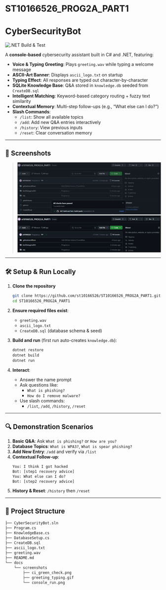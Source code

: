 # ST10166526_PROG2A_PART1
# CyberSecurityBot

![.NET Build & Test](https://github.com/st10166526/ST10166526_PROG2A_PART1/actions/workflows/dotnet.yml/badge.svg)

A **console-based** cybersecurity assistant built in C# and .NET, featuring:

- **Voice & Typing Greeting**: Plays `greeting.wav` while typing a welcome message
- **ASCII-Art Banner**: Displays `ascii_logo.txt` on startup
- **Typing Effect**: All responses are typed out character-by-character
- **SQLite Knowledge Base**: Q&A stored in `knowledge.db` seeded from `CreateDB.sql`
- **Intelligent Matching**: Keyword-based category routing + fuzzy text similarity
- **Contextual Memory**: Multi-step follow-ups (e.g., “What else can I do?”)
- **Slash Commands**:
  - `/list`: Show all available topics
  - `/add`: Add new Q&A entries interactively
  - `/history`: View previous inputs
  - `/reset`: Clear conversation memory

---

## 📸 Screenshots

> ![Checks Passed](docs\screenshots\All_checks_passed.png)
> ![Confirm Checks Passed](docs\screenshots\CheckedRefresh.png)


---

## 🛠️ Setup & Run Locally

1. **Clone the repository**

   ```bash
   git clone https://github.com/st10166526/ST10166526_PROG2A_PART1.git
   cd ST10166526_PROG2A_PART1
   ```

2. **Ensure required files exist**:
   - `greeting.wav`
   - `ascii_logo.txt`
   - `CreateDB.sql` (database schema & seed)

3. **Build and run** (first run auto-creates `knowledge.db`):

   ```bash
   dotnet restore
   dotnet build
   dotnet run
   ```

4. **Interact**:
   - Answer the name prompt
   - Ask questions like:
     - `What is phishing?`
     - `How do I remove malware?`
   - Use slash commands:
     - `/list`, `/add`, `/history`, `/reset`

---

## 🔍 Demonstration Scenarios

1. **Basic Q&A**: Ask `What is phishing?` or `How are you?`
2. **Database Topics**: `What is WPA3?`, `What is spear phishing?`
3. **Add New Entry**: `/add` and verify via `/list`
4. **Contextual Follow-up**:
   ```
   You: I think I got hacked
   Bot: [step1 recovery advice]
   You: What else can I do?
   Bot: [step2 recovery advice]
   ```
5. **History & Reset**: `/history` then `/reset`

---

## 📂 Project Structure

```
├── CyberSecurityBot.sln
├── Program.cs
├── KnowledgeBase.cs
├── DatabaseSetup.cs
├── CreateDB.sql
├── ascii_logo.txt
├── greeting.wav
├── README.md
└── docs
    └── screenshots
        ├── ci_green_check.png
        ├── greeting_typing.gif
        └── console_run.png
```